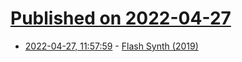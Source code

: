 # [Published on 2022-04-27](index.md)

* [2022-04-27, 11:57:59](https://news.ycombinator.com/item?id=31178808) - [Flash Synth (2019)](https://mitxela.com/projects/flash_synth)

